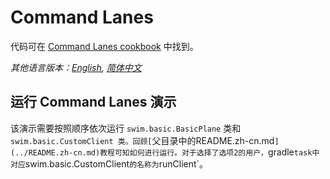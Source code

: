 # Command Lanes

代码可在 [Command Lanes cookbook](https://swim.dev/tutorials/command-lanes/) 中找到。

*其他语言版本：[English](README.md), [简体中文](README.zh-cn.md)*

## 运行 Command Lanes 演示

该演示需要按照顺序依次运行 `swim.basic.BasicPlane` 类和 `swim.basic.CustomClient 类。回顾[`父目录中的README.zh-cn.md`](../README.zh-cn.md)教程可知如何进行运行。对于选择了选项2的用户，`gradle` task中对应 `swim.basic.CustomClient` 的名称为 `runClient`。
